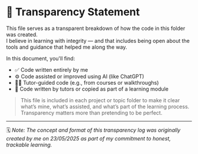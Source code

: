 # 🧾 Transparency Statement

This file serves as a transparent breakdown of how the code in this folder was created.  
I believe in learning with integrity — and that includes being open about the tools and guidance that helped me along the way.

In this document, you'll find:
- ✅ Code written entirely by me
- ⚙️ Code assisted or improved using AI (like ChatGPT)
- 👨‍🏫 Tutor-guided code (e.g., from courses or walkthroughs)
- 🧠 Code written by tutors or copied as part of a learning module

> This file is included in each project or topic folder to make it clear what’s mine, what’s assisted, and what’s part of the learning process.  
> Transparency matters more than pretending to be perfect.

---
🗓️ *Note: The concept and format of this transparency log was originally created by me on 23/05/2025 as part of my commitment to honest, trackable learning.*

<!-- Created by Prathamesh Nalge | Original Transparency.md concept | 23/05/2025 -->
